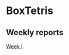 # BoxTetris

## Weekly reports

[Week I](https://github.com/kallioaa/MoversTetris/blob/main/documentation/weekly-reports/week-1.md)

